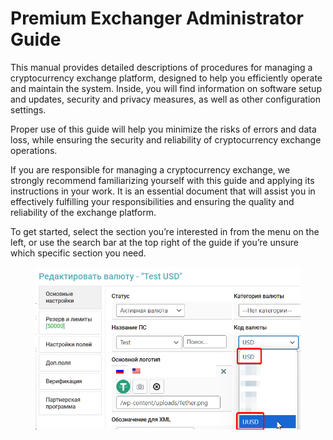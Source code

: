 # Premium Exchanger Administrator Guide

This manual provides detailed descriptions of procedures for managing a cryptocurrency exchange platform, designed to help you efficiently operate and maintain the system. Inside, you will find information on software setup and updates, security and privacy measures, as well as other configuration settings.

Proper use of this guide will help you minimize the risks of errors and data loss, while ensuring the security and reliability of cryptocurrency exchange operations.

If you are responsible for managing a cryptocurrency exchange, we strongly recommend familiarizing yourself with this guide and applying its instructions in your work. It is an essential document that will assist you in effectively fulfilling your responsibilities and ensuring the quality and reliability of the exchange platform.

To get started, select the section you’re interested in from the menu on the left, or use the search bar at the top right of the guide if you’re unsure which specific section you need.

<figure><img src=".gitbook/assets/image (2061).png" alt="" width="563"><figcaption></figcaption></figure>
